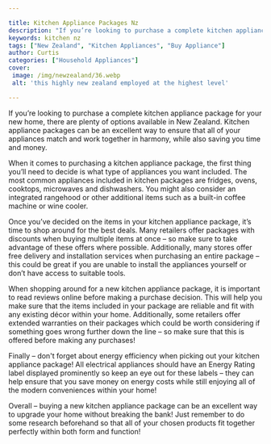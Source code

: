 ```yaml
---

title: Kitchen Appliance Packages Nz
description: "If you’re looking to purchase a complete kitchen appliance package for your new home, there are plenty of options available in New...get more detail"
keywords: kitchen nz
tags: ["New Zealand", "Kitchen Appliances", "Buy Appliance"]
author: Curtis
categories: ["Household Appliances"]
cover: 
 image: /img/newzealand/36.webp
 alt: 'this highly new zealand employed at the highest level'

---
```


If you’re looking to purchase a complete kitchen appliance package for your new home, there are plenty of options available in New Zealand. Kitchen appliance packages can be an excellent way to ensure that all of your appliances match and work together in harmony, while also saving you time and money.

When it comes to purchasing a kitchen appliance package, the first thing you’ll need to decide is what type of appliances you want included. The most common appliances included in kitchen packages are fridges, ovens, cooktops, microwaves and dishwashers. You might also consider an integrated rangehood or other additional items such as a built-in coffee machine or wine cooler.

Once you’ve decided on the items in your kitchen appliance package, it’s time to shop around for the best deals. Many retailers offer packages with discounts when buying multiple items at once – so make sure to take advantage of these offers where possible. Additionally, many stores offer free delivery and installation services when purchasing an entire package – this could be great if you are unable to install the appliances yourself or don’t have access to suitable tools. 

When shopping around for a new kitchen appliance package, it is important to read reviews online before making a purchase decision. This will help you make sure that the items included in your package are reliable and fit with any existing décor within your home. Additionally, some retailers offer extended warranties on their packages which could be worth considering if something goes wrong further down the line – so make sure that this is offered before making any purchases! 

Finally – don't forget about energy efficiency when picking out your kitchen appliance package! All electrical appliances should have an Energy Rating label displayed prominently so keep an eye out for these labels – they can help ensure that you save money on energy costs while still enjoying all of the modern conveniences within your home! 

Overall – buying a new kitchen appliance package can be an excellent way to upgrade your home without breaking the bank! Just remember to do some research beforehand so that all of your chosen products fit together perfectly within both form and function!
